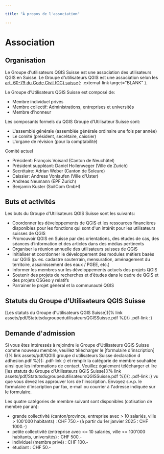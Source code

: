 ```yaml
---

title: "À propos de l'association"

---
```


# Association

## Organisation

Le Groupe d'utilisateurs QGIS Suisse est une association des utilisateurs QGIS en
Suisse. Le Groupe d'utilisateurs QGIS est une association selon les
[art. 60-79 du Code Civil (CC) suisse](https://www.fedlex.admin.ch/eli/cc/24/233_245_233/de#book_1/tit_2/chap_2){: .external-link target="BLANK" }.

Le Groupe d'Utilisateurs QGIS Suisse est composé de:

* Membre individuel privés
* Membre collectif: Administrations, entreprises et universités
* Membre d'honneur

Les composants formels du QGIS Groupe d'Utilisateur Suisse sont:

* L'assemblé générale (assemblée générale ordinaire une fois par année)
* Le comité (président, secrétaire, caissier)
* L'organe de révision (pour la comptabilité) 

Comité actuel

* Président: François Voisard (Canton de Neuchâtel)
* Président suppléant: Daniel Hollenweger (Ville de Zurich)
* Secrétaire: Adrian Weber (Canton de Soleure)
* Caissier: Andreas Vonlaufen (Ville d'Uster)
* Andreas Neumann (EPF Zurich)
* Benjamin Kuster (SoilCom GmbH)

## Buts et activités

Les buts du Groupe d'Utilisateurs QGIS Suisse sont les suivants:

* Coordonner les développements de QGIS et les ressources financières disponibles pour les fonctions qui sont d'un intérêt pour les utilisateurs suisses de QGIS
* Promouvoir QGIS en Suisse par des orientations, des études de cas, des séances d’information et des articles dans des médias pertinents
* Organiser la réunion annuelle des utilisateurs suisses de QGIS
* Initialiser et coordonner le développement des modules métiers basés sur QGIS (p. ex. cadastre souterrain, mensuration, aménagement du territoire, assainissement des eaux / PGEE, etc.)
* Informer les membres sur les développements actuels des projets QGIS
* Soutenir des projets de recherches et d’études dans le cadre de QGIS et des projets OSGeo y relatifs
* Parrainer le projet général et la communauté QGIS

## Statuts du Groupe d’Utilisateurs QGIS Suisse 

[Les statuts du Groupe d'Utilisateurs QGIS Suisse]({% link assets/pdf/StatutsdugroupedutilisateursQGISSuisse.pdf %}){: .pdf-link :}

## Demande d'admission 

Si vous êtes intéressés à rejoindre le Groupe d'Utilisateurs QGIS Suisse comme
nouveau membre, veuillez télécharger le
[formulaire d'inscription]({% link assets/pdf/QGIS groupe d utilisateurs Suisse declaration d adhesion.pdf %}){: .pdf-link :} et remplir la
catégorie de membre souhaitée ainsi que les informations de contact. Veuillez
également télécharger et lire
[les statuts du Groupe d'Utilisateurs QGIS Suisse]({% link assets/pdf/StatutsdugroupedutilisateursQGISSuisse.pdf %}){: .pdf-link :}
vu que vous devez les approuver lors de l'inscription. Envoyez s.v.p. le
formulaire d'inscription par fax, e-mail ou courrier à l'adresse indiquée sur le
formulaire.

Les quatre catégories de membre suivant sont disponibles (cotisation de membre par an):

* grande collectivité (canton/province, entreprise avec > 10 salariés, ville > 100'000 habitants) : CHF 750.- (à partir du 1er janvier 2025 : CHF 1000.-)
* petite collectivité (entreprise avec <= 10 salariés, ville <= 100'000 habitants, universités) : CHF 500.-
* individuel (membre privé) : CHF 100.-
* étudiant : CHF 50.-
